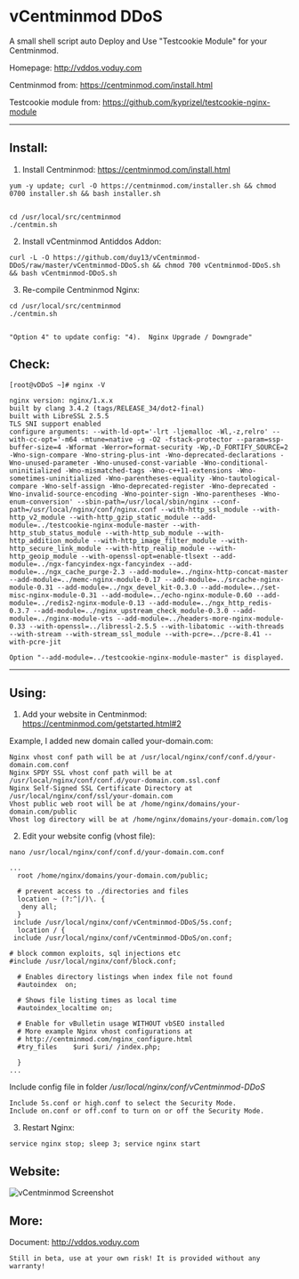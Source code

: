 vCentminmod DDoS
===================

A small shell script auto Deploy and Use "Testcookie Module" for your Centminmod.

Homepage: http://vddos.voduy.com

Centminmod from: https://centminmod.com/install.html

Testcookie module from: https://github.com/kyprizel/testcookie-nginx-module


----------

Install:
-------------

1. Install Centminmod: https://centminmod.com/install.html

```
yum -y update; curl -O https://centminmod.com/installer.sh && chmod 0700 installer.sh && bash installer.sh
 
```
```
cd /usr/local/src/centminmod 
./centmin.sh

```

2. Install vCentminmod Antiddos Addon: 

```
curl -L -O https://github.com/duy13/vCentminmod-DDoS/raw/master/vCentminmod-DDoS.sh && chmod 700 vCentminmod-DDoS.sh && bash vCentminmod-DDoS.sh

```

3. Re-compile Centminmod Nginx: 

```
cd /usr/local/src/centminmod 
./centmin.sh
 
```
```
"Option 4" to update config: "4).  Nginx Upgrade / Downgrade"
```



Check: 
-------------

```
[root@vDDoS ~]# nginx -V

nginx version: nginx/1.x.x
built by clang 3.4.2 (tags/RELEASE_34/dot2-final)
built with LibreSSL 2.5.5
TLS SNI support enabled
configure arguments: --with-ld-opt='-lrt -ljemalloc -Wl,-z,relro' --with-cc-opt='-m64 -mtune=native -g -O2 -fstack-protector --param=ssp-buffer-size=4 -Wformat -Werror=format-security -Wp,-D_FORTIFY_SOURCE=2 -Wno-sign-compare -Wno-string-plus-int -Wno-deprecated-declarations -Wno-unused-parameter -Wno-unused-const-variable -Wno-conditional-uninitialized -Wno-mismatched-tags -Wno-c++11-extensions -Wno-sometimes-uninitialized -Wno-parentheses-equality -Wno-tautological-compare -Wno-self-assign -Wno-deprecated-register -Wno-deprecated -Wno-invalid-source-encoding -Wno-pointer-sign -Wno-parentheses -Wno-enum-conversion' --sbin-path=/usr/local/sbin/nginx --conf-path=/usr/local/nginx/conf/nginx.conf --with-http_ssl_module --with-http_v2_module --with-http_gzip_static_module --add-module=../testcookie-nginx-module-master --with-http_stub_status_module --with-http_sub_module --with-http_addition_module --with-http_image_filter_module --with-http_secure_link_module --with-http_realip_module --with-http_geoip_module --with-openssl-opt=enable-tlsext --add-module=../ngx-fancyindex-ngx-fancyindex --add-module=../ngx_cache_purge-2.3 --add-module=../nginx-http-concat-master --add-module=../memc-nginx-module-0.17 --add-module=../srcache-nginx-module-0.31 --add-module=../ngx_devel_kit-0.3.0 --add-module=../set-misc-nginx-module-0.31 --add-module=../echo-nginx-module-0.60 --add-module=../redis2-nginx-module-0.13 --add-module=../ngx_http_redis-0.3.7 --add-module=../nginx_upstream_check_module-0.3.0 --add-module=../nginx-module-vts --add-module=../headers-more-nginx-module-0.33 --with-openssl=../libressl-2.5.5 --with-libatomic --with-threads --with-stream --with-stream_ssl_module --with-pcre=../pcre-8.41 --with-pcre-jit

```
```
Option "--add-module=../testcookie-nginx-module-master" is displayed.
```

----------


Using:
-------------
1. Add your website in Centminmod: https://centminmod.com/getstarted.html#2

Example, I added new domain called your-domain.com:

```
Nginx vhost conf path will be at /usr/local/nginx/conf/conf.d/your-domain.com.conf
Nginx SPDY SSL vhost conf path will be at /usr/local/nginx/conf/conf.d/your-domain.com.ssl.conf
Nginx Self-Signed SSL Certificate Directory at /usr/local/nginx/conf/ssl/your-domain.com
Vhost public web root will be at /home/nginx/domains/your-domain.com/public
Vhost log directory will be at /home/nginx/domains/your-domain.com/log 
```

2. Edit your website config (vhost file):
```
nano /usr/local/nginx/conf/conf.d/your-domain.com.conf

...
  root /home/nginx/domains/your-domain.com/public;

  # prevent access to ./directories and files
  location ~ (?:^|/)\. {
   deny all;
  }
 include /usr/local/nginx/conf/vCentminmod-DDoS/5s.conf;
  location / {
 include /usr/local/nginx/conf/vCentminmod-DDoS/on.conf;
 
# block common exploits, sql injections etc
#include /usr/local/nginx/conf/block.conf;

  # Enables directory listings when index file not found
  #autoindex  on;

  # Shows file listing times as local time
  #autoindex_localtime on;

  # Enable for vBulletin usage WITHOUT vbSEO installed
  # More example Nginx vhost configurations at
  # http://centminmod.com/nginx_configure.html
  #try_files    $uri $uri/ /index.php;

  }
...
```

Include config file in folder */usr/local/nginx/conf/vCentminmod-DDoS*
```
Include 5s.conf or high.conf to select the Security Mode.
Include on.conf or off.conf to turn on or off the Security Mode.
```

3. Restart Nginx:

```
service nginx stop; sleep 3; service nginx start
```

Website: 
-------------

![vCentminmod Screenshot](https://lh5.googleusercontent.com/-HDS7MZ3jLrs/WgGnnGzTRCI/AAAAAAAABvs/htWtSvQVglE6tRQX-g5UNie-bcB9fLmugCLcBGAs/s1600/vCentminmod-DDoS.png "vCentminmod DDoS Screenshot 1")

More:
---------------
Document: http://vddos.voduy.com
```
Still in beta, use at your own risk! It is provided without any warranty!
```
